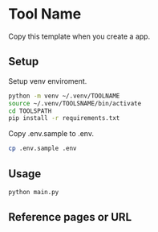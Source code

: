 # Tool Name

Copy this template when you create a app.

## Setup

Setup venv enviroment.

```sh
python -m venv ~/.venv/TOOLNAME
source ~/.venv/TOOLSNAME/bin/activate
cd TOOLSPATH
pip install -r requirements.txt
```

Copy .env.sample to .env.

```sh
cp .env.sample .env
```

## Usage

```sh
python main.py 
```

## Reference pages or URL
